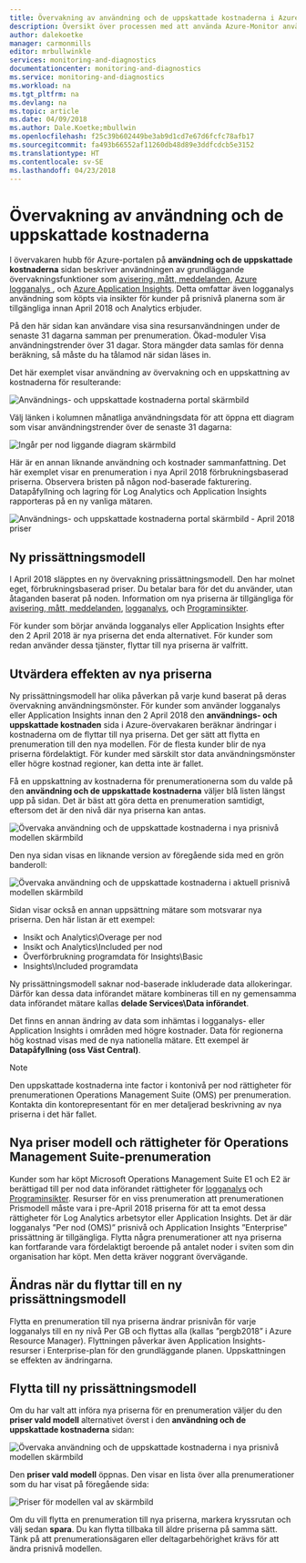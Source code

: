 ```yaml
---
title: Övervakning av användning och de uppskattade kostnaderna i Azure-Monitor | Microsoft Docs
description: Översikt över processen med att använda Azure-Monitor användning och uppskattade kostnaderna sida
author: dalekoetke
manager: carmonmills
editor: mrbullwinkle
services: monitoring-and-diagnostics
documentationcenter: monitoring-and-diagnostics
ms.service: monitoring-and-diagnostics
ms.workload: na
ms.tgt_pltfrm: na
ms.devlang: na
ms.topic: article
ms.date: 04/09/2018
ms.author: Dale.Koetke;mbullwin
ms.openlocfilehash: f25c39b602449be3ab9d1cd7e67d6fcfc78afb17
ms.sourcegitcommit: fa493b66552af11260db48d89e3ddfcdcb5e3152
ms.translationtype: HT
ms.contentlocale: sv-SE
ms.lasthandoff: 04/23/2018
---
```

# <a name="monitoring-usage-and-estimated-costs"></a>Övervakning av användning och de uppskattade kostnaderna

I övervakaren hubb för Azure-portalen på **användning och de uppskattade kostnaderna** sidan beskriver användningen av grundläggande övervakningsfunktioner som [avisering, mått, meddelanden](https://azure.microsoft.com/pricing/details/monitor/), [Azure logganalys ](https://azure.microsoft.com/pricing/details/log-analytics/), och [Azure Application Insights](https://azure.microsoft.com/pricing/details/application-insights/). Detta omfattar även logganalys användning som köpts via insikter för kunder på prisnivå planerna som är tillgängliga innan April 2018 och Analytics erbjuder.

På den här sidan kan användare visa sina resursanvändningen under de senaste 31 dagarna samman per prenumeration. Ökad-moduler Visa användningstrender över 31 dagar. Stora mängder data samlas för denna beräkning, så måste du ha tålamod när sidan läses in.

Det här exemplet visar användning av övervakning och en uppskattning av kostnaderna för resulterande:

![Användnings- och uppskattade kostnaderna portal skärmbild](./media/monitoring-usage-and-estimated-costs/001.png)

Välj länken i kolumnen månatliga användningsdata för att öppna ett diagram som visar användningstrender över de senaste 31 dagarna:

![Ingår per nod liggande diagram skärmbild](./media/monitoring-usage-and-estimated-costs/002.png)

Här är en annan liknande användning och kostnader sammanfattning. Det här exemplet visar en prenumeration i nya April 2018 förbrukningsbaserad priserna. Observera bristen på någon nod-baserade fakturering. Datapåfyllning och lagring för Log Analytics och Application Insights rapporteras på en ny vanliga mätaren.

![Användnings- och uppskattade kostnaderna portal skärmbild - April 2018 priser](./media/monitoring-usage-and-estimated-costs/003.png)

## <a name="new-pricing-model"></a>Ny prissättningsmodell

I April 2018 släpptes en ny övervakning prissättningsmodell. Den har molnet eget, förbrukningsbaserad priser. Du betalar bara för det du använder, utan åtaganden baserat på noden. Information om nya priserna är tillgängliga för [avisering, mått, meddelanden](https://azure.microsoft.com/pricing/details/monitor/), [logganalys](https://azure.microsoft.com/pricing/details/log-analytics/), och [Programinsikter](https://azure.microsoft.com/pricing/details/application-insights/).

För kunder som börjar använda logganalys eller Application Insights efter den 2 April 2018 är nya priserna det enda alternativet. För kunder som redan använder dessa tjänster, flyttar till nya priserna är valfritt.

## <a name="assessing-the-impact-of-the-new-pricing-model"></a>Utvärdera effekten av nya priserna

Ny prissättningsmodell har olika påverkan på varje kund baserat på deras övervakning användningsmönster. För kunder som använder logganalys eller Application Insights innan den 2 April 2018 den **användnings- och uppskattade kostnaden** sida i Azure-övervakaren beräknar ändringar i kostnaderna om de flyttar till nya priserna. Det ger sätt att flytta en prenumeration till den nya modellen. För de flesta kunder blir de nya priserna fördelaktigt. För kunder med särskilt stor data användningsmönster eller högre kostnad regioner, kan detta inte är fallet.

Få en uppskattning av kostnaderna för prenumerationerna som du valde på den **användning och de uppskattade kostnaderna** väljer blå listen längst upp på sidan. Det är bäst att göra detta en prenumeration samtidigt, eftersom det är den nivå där nya priserna kan antas.

![Övervaka användning och de uppskattade kostnaderna i nya prisnivå modellen skärmbild](./media/monitoring-usage-and-estimated-costs/004.png)

Den nya sidan visas en liknande version av föregående sida med en grön banderoll:

![Övervaka användning och de uppskattade kostnaderna i aktuell prisnivå modellen skärmbild](./media/monitoring-usage-and-estimated-costs/005.png)

Sidan visar också en annan uppsättning mätare som motsvarar nya priserna. Den här listan är ett exempel:

- Insikt och Analytics\Overage per nod
- Insikt och Analytics\Included per nod
- Överförbrukning programdata för Insights\Basic
- Insights\Included programdata

Ny prissättningsmodell saknar nod-baserade inkluderade data allokeringar. Därför kan dessa data införandet mätare kombineras till en ny gemensamma data införandet mätare kallas **delade Services\Data införandet**. 

Det finns en annan ändring av data som inhämtas i logganalys- eller Application Insights i områden med högre kostnader. Data för regionerna hög kostnad visas med de nya nationella mätare. Ett exempel är **Datapåfyllning (oss Väst Central)**.

> [!NOTE]
> Den uppskattade kostnaderna inte factor i kontonivå per nod rättigheter för prenumerationen Operations Management Suite (OMS) per prenumeration. Kontakta din kontorepresentant för en mer detaljerad beskrivning av nya priserna i det här fallet.

## <a name="new-pricing-model-and-operations-management-suite-subscription-entitlements"></a>Nya priser modell och rättigheter för Operations Management Suite-prenumeration

Kunder som har köpt Microsoft Operations Management Suite E1 och E2 är berättigad till per nod data införandet rättigheter för [logganalys](https://www.microsoft.com/en-us/cloud-platform/operations-management-suite) och [Programinsikter](https://docs.microsoft.com/en-us/azure/application-insights/app-insights-pricing#the-price-plans). Resurser för en viss prenumeration att prenumerationen Prismodell måste vara i pre-April 2018 priserna för att ta emot dessa rättigheter för Log Analytics arbetsytor eller Application Insights. Det är där logganalys ”Per nod (OMS)” prisnivå och Application Insights ”Enterprise” prissättning är tillgängliga. Flytta några prenumerationer att nya priserna kan fortfarande vara fördelaktigt beroende på antalet noder i sviten som din organisation har köpt. Men detta kräver noggrant övervägande.

## <a name="changes-when-youre-moving-to-the-new-pricing-model"></a>Ändras när du flyttar till en ny prissättningsmodell

Flytta en prenumeration till nya priserna ändrar prisnivån för varje logganalys till en ny nivå Per GB och flyttas alla (kallas ”pergb2018” i Azure Resource Manager). Flyttningen påverkar även Application Insights-resurser i Enterprise-plan för den grundläggande planen. Uppskattningen se effekten av ändringarna.

## <a name="moving-to-the-new-pricing-model"></a>Flytta till ny prissättningsmodell

Om du har valt att införa nya priserna för en prenumeration väljer du den **priser vald modell** alternativet överst i den **användning och de uppskattade kostnaderna** sidan:

![Övervaka användning och de uppskattade kostnaderna i nya prisnivå modellen skärmbild](./media/monitoring-usage-and-estimated-costs/006.png)

Den **priser vald modell** öppnas. Den visar en lista över alla prenumerationer som du har visat på föregående sida:

![Priser för modellen val av skärmbild](./media/monitoring-usage-and-estimated-costs/007.png)

Om du vill flytta en prenumeration till nya priserna, markera kryssrutan och välj sedan **spara**. Du kan flytta tillbaka till äldre priserna på samma sätt. Tänk på att prenumerationsägaren eller deltagarbehörighet krävs för att ändra prisnivå modellen.
